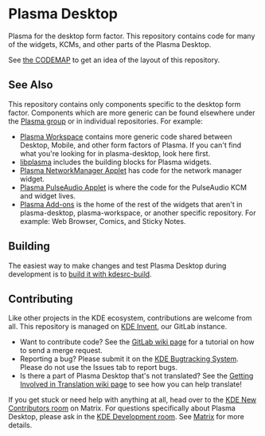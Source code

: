 # Plasma Desktop

Plasma for the desktop form factor. This repository contains code for many of the widgets, KCMs, and other parts of the Plasma Desktop.

See [the CODEMAP](./CODEMAP.md) to get an idea of the layout of this repository.

## See Also

This repository contains only components specific to the desktop form factor. Components which are more generic can be found elsewhere under the [Plasma group](https://invent.kde.org/plasma/) or in individual repositories. For example:

* [Plasma Workspace](https://invent.kde.org/plasma/plasma-workspace) contains more generic code shared between Desktop, Mobile, and other form factors of Plasma. If you can't find what you're looking for in plasma-desktop, look here first.
* [libplasma](https://invent.kde.org/plasma/libplasma) includes the building blocks for Plasma widgets.
* [Plasma NetworkManager Applet](https://invent.kde.org/plasma/plasma-nm) has code for the network manager widget.
* [Plasma PulseAudio Applet](https://invent.kde.org/plasma/plasma-pa) is where the code for the PulseAudio KCM and widget lives.
* [Plasma Add-ons](https://invent.kde.org/plasma/kdeplasma-addons) is the home of the rest of the widgets that aren't in plasma-desktop, plasma-workspace, or another specific repository. For example: Web Browser, Comics, and Sticky Notes.

## Building

The easiest way to make changes and test Plasma Desktop during development is to [build it with kdesrc-build](https://develop.kde.org/docs/getting-started/building/).

## Contributing

Like other projects in the KDE ecosystem, contributions are welcome from all. This repository is managed on [KDE Invent](https://invent.kde.org/plasma/plasma-desktop), our GitLab instance.

* Want to contribute code? See the [GitLab wiki page](https://community.kde.org/Infrastructure/GitLab) for a tutorial on how to send a merge request.
* Reporting a bug? Please submit it on the [KDE Bugtracking System](https://bugs.kde.org/enter_bug.cgi?format=guided&product=plasmashell). Please do not use the Issues
tab to report bugs.
* Is there a part of Plasma Desktop that's not translated? See the [Getting Involved in Translation wiki page](https://community.kde.org/Get_Involved/translation) to see how
you can help translate!

If you get stuck or need help with anything at all, head over to the [KDE New Contributors room](https://go.kde.org/matrix/#/#kde-welcome:kde.org) on Matrix. For questions specifically about Plasma Desktop, please ask in the [KDE Development room](https://go.kde.org/matrix/#/#plasma:kde.org). See [Matrix](https://community.kde.org/Matrix) for more details.

